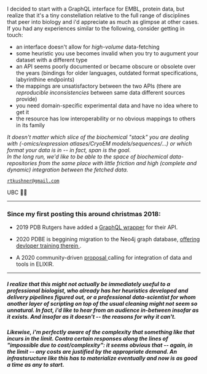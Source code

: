 

I decided to start with a GraphQL interface for EMBL, protein data, but realize that it's a tiny constellation relative to the full range of disciplines that peer into biology and i'd appreciate as much as glimpse at other cases. If you had any experiences similar to the following, consider getting in touch:


 - an interface doesn't allow for *high-volume* data-fetching
 - some heuristic you use becomes invalid when you try to augument your dataset with a different type
 - an API seems poorly documented or became obscure or obsolete over the years (bindings for older languages, outdated format specifications, labyrinthine endpoints)
 - the mappings are unsatisfactory between the two APIs (there are *reproducible inconsistencies* between same data different sources provide)
 - you need domain-specific experimental data and have no idea where to get it
 - the resource has low interoperability or no obvious mappings to others in its family

*It doesn't matter which slice of the biochemical "stack" you are dealing with (-omics/expression atlases/CryoEM models/sequences/...) or which format your data is in -- in fact, span is the goal*.  
*In the long run, we'd like to be able to the space of biochemical data-repositories from the same place with little friction and high (complete and dynamic) integration between the fetched data.*  


[``rtkushner@gmail.com`` ](mailto:rtkushner@gmail.com?subject=Biological+Data+Integration) 

UBC
🌾🦋

---
### Since my first posting this around christmas 2018:

+ 2019 PDB Rutgers  have added a [ GraphQL  wrapper](https://www.rcsb.org/pages/webservices) for their API.
+ 2020 PDBE is beggining migration to the Neo4j graph database, [ offering devloper training therein ](https://www.ebi.ac.uk/training/events/2020/mining-pdbe-and-pdbe-kb-using-graph-database).

+ A 2020 community-driven [ proposal ](https://f1000research.com/articles/9-278/v1) calling for integration of data and tools in ELIXIR. 
____

##### I realize that this might not actually be immediately useful to a professional biologist, who already has her heuristics developed and delivery pipelines figured out, or a professional data-scientist for whom another layer of scripting on top of the usual cleaning might not seem so unnatural. In fact, i'd like to hear from an audience in-between insofar as it exists. And insofar as it doesn't -- the reasons for why it can't.

##### Likewise, i'm perfectly aware of the complexity that something like that incurs in the limit. Contra certain responses along the lines of "impossible due to cost/complexity": it seems obvious that -- again, in the limit -- any costs are justified by the appropriate demand. An infrastsructure like this has to materialize eventually and now is as good a time as any to start.


